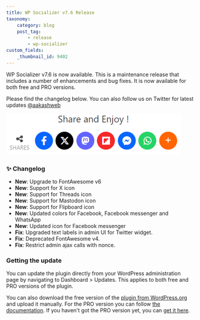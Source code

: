 ```yaml
---
title: WP Socializer v7.6 Release
taxonomy:
    category: blog
    post_tag:
        - release
        - wp-socializer
custom_fields:
    _thumbnail_id: 9402
---
```


WP Socializer v7.6 is now available. This is a maintenance release that includes a number of enhancements and bug fixes. It is now available for both free and PRO versions.

Please find the changelog below. You can also follow us on Twitter for latest updates [@aakashweb](https://twitter.com/aakashweb)

![WP Socializer WordPress plugin now supports icons like X, Mastodon, Flipboard and threads](/_images/wpsr-blog-7.6-release.png)

### ✨ Changelog

* __New__: Upgrade to FontAwesome v6
* __New__: Support for X icon
* __New__: Support for Threads icon
* __New__: Support for Mastodon icon
* __New__: Support for Flipboard icon
* __New__: Updated colors for Facebook, Facebook messenger and WhatsApp
* __New__: Updated icon for Facebook messenger
* __Fix__: Upgraded text labels in admin UI for Twitter widget.
* __Fix__: Deprecated FontAwesome v4.
* __Fix__: Restrict admin ajax calls with nonce.

### Getting the update

You can update the plugin directly from your WordPress administration page by navigating to Dashboard > Updates. This applies to both free and PRO versions of the plugin.

You can also download the free version of the [plugin from WordPress.org](https://wordpress.org/plugins/wp-socializer/) and upload it manually. For the PRO version you can follow [the documentation](https://www.aakashweb.com/docs/wp-socializer/pro/installation/#downloading-the-plugin). If you haven't got the PRO version yet, you can [get it here](https://www.aakashweb.com/wordpress-plugins/wp-socializer/).